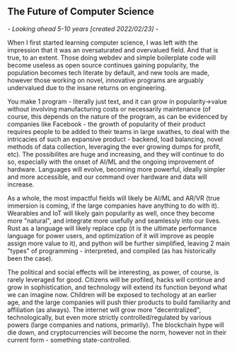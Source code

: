 ## The Future of Computer Science
*- Looking ahead 5-10 years [created 2022/02/23] -*

When I first started learning computer science, I was left with the impression that it was an oversaturated and overvalued field. And that is true, to an extent. Those doing webdev and simple boilerplate code will become useless as open source continues gaining popularity, the population becomes tech literate by default, and new tools are made, however those working on novel, innovative programs are arguably undervalued due to the insane returns on engineering. 

You make 1 program - literally just text, and it can grow in popularity->value without involving manufacturing costs or necessarily maintenance (of course, this depends on the nature of the program, as can be evidenced by companies like Facebook - the growth of popularity of their product requires people to be added to their teams in large swathes, to deal with the intricacies of such an expansive product - backend, load balancing, novel methods of data collection, leveraging the ever growing dumps for profit, etc). The possibilites are huge and increasing, and they will continue to do so, especially with the onset of AI/ML and the ongoing improvement of hardware. Languages will evolve, becoming more powerful, ideally simpler and more accessible, and our command over hardware and data will increase. 

As a whole, the most impactful fields will likely be AI/ML and AR/VR (true immersion is coming, if the large companies have anything to do with it). Wearables and IoT will likely gain popularity as well, once they become more "natural", and integrate more usefully and seamlessly into our lives. Rust as a language will likely replace cpp (it is the ultimate performance language for power users, and optimization of it will improve as people assign more value to it), and python will be further simplified, leaving 2 main "types" of programming - interpreted, and compiled (as has historically been the case).

The political and social effects will be interesting, as power, of course, is rarely leveraged for good. Citizens will be profiled, hacks will continue and grow in sophistication, and technology will extend its function beyond what we can imagine now. Children will be exposed to techology at an earlier age, and the large companies will push thier products to build familiarity and affiliation (as always). The internet will grow more "decentralized", technologically, but even more strictly controlled/regulated by various powers (large companies and nations, primarily). The blockchain hype will die down, and cryptocurrencies will become the norm, however not in their current form - something state-controlled.
